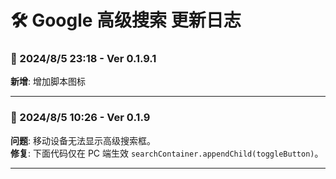 # **🛠️ Google 高级搜索 更新日志**

### **📅 2024/8/5 23:18 - Ver 0.1.9.1**

**新增**: 增加脚本图标

---

### **📅 2024/8/5 10:26 - Ver 0.1.9**

**问题**: 移动设备无法显示高级搜索框。  
**修复**: 下面代码仅在 PC 端生效 `searchContainer.appendChild(toggleButton)`。

---
